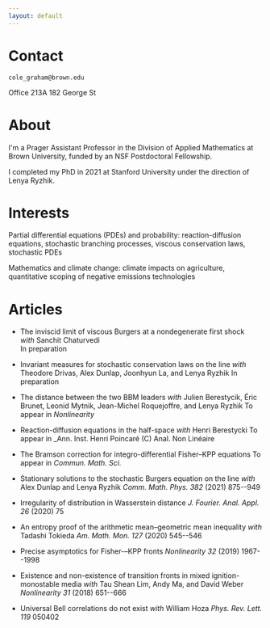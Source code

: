 ```yaml
---
layout: default
---
```


# Contact

``cole_graham@brown.edu``

Office 213A
182 George St

# About

I'm a Prager Assistant Professor in the Division of Applied Mathematics at Brown University, funded by an NSF Postdoctoral Fellowship.

I completed my PhD in 2021 at Stanford University under the direction of Lenya Ryzhik.

# Interests

Partial differential equations (PDEs) and probability: reaction-diffusion equations, stochastic branching processes, viscous conservation laws, stochastic PDEs

Mathematics and climate change: climate impacts on agriculture, quantitative scoping of negative emissions technologies

# Articles

*   The inviscid limit of viscous Burgers at a nondegenerate first shock\
    _with_ Sanchit Chaturvedi\
    In preparation

*   Invariant measures for stochastic conservation laws on the line
    _with_ Theodore Drivas, Alex Dunlap, Joonhyun La, and Lenya Ryzhik
    In preparation

*   The distance between the two BBM leaders
    _with_ Julien Berestycik, Éric Brunet, Leonid Mytnik, Jean-Michel Roquejoffre, and Lenya Ryzhik
    To appear in _Nonlinearity_

*   Reaction-diffusion equations in the half-space
    _with_ Henri Berestycki
    To appear in _Ann. Inst. Henri Poincaré (C) Anal. Non Linéaire

*   The Bramson correction for integro-differential Fisher–KPP equations
    To appear in _Commun. Math. Sci._

*   Stationary solutions to the stochastic Burgers equation on the line
    _with_ Alex Dunlap and Lenya Ryzhik
    _Comm. Math. Phys._ *382* (2021) 875--949

*   Irregularity of distribution in Wasserstein distance
    _J. Fourier. Anal. Appl._ *26* (2020) 75

*   An entropy proof of the arithmetic mean–geometric mean inequality
    _with_ Tadashi Tokieda
    _Am. Math. Mon._ *127* (2020) 545--546

*   Precise asymptotics for Fisher-–KPP fronts
    _Nonlinearity_ *32* (2019) 1967--1998

*   Existence and non-existence of transition fronts in mixed ignition-monostable media
    _with_ Tau Shean Lim, Andy Ma, and David Weber
    _Nonlinearity_ *31* (2018) 651--666

*   Universal Bell correlations do not exist
    _with_ William Hoza
    _Phys. Rev. Lett._ *119* 050402
